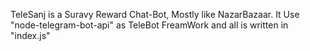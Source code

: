 TeleSanj is a Suravy Reward Chat-Bot, Mostly like NazarBazaar.
It Use "node-telegram-bot-api" as TeleBot FreamWork and all is written in "index.js"
